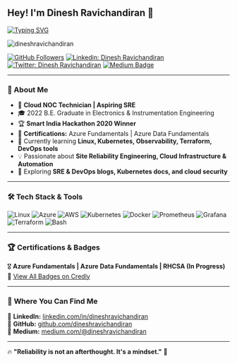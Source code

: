 ## Hey! I'm Dinesh Ravichandiran 👋 

[![Typing SVG](https://readme-typing-svg.herokuapp.com?color=%2336BCF7&lines=Cloud+NOC+Technician+🚀;Aspiring+SRE/Cloud+Engineer;Linux+|+Kubernetes+|+DevOps)](https://git.io/typing-svg)

<p align="left"> <img src="https://komarev.com/ghpvc/?username=dineshravichandiran&label=Views&color=blue&style=plastic" alt="dineshravichandiran" /> </p>

[![GitHub Followers](https://img.shields.io/github/followers/dineshravichandiran?label=follow&style=social)](https://github.com/dineshravichandiran)
[![Linkedin: Dinesh Ravichandiran](https://img.shields.io/badge/-Dinesh%20Ravichandiran-blue?style=flat-square&logo=Linkedin&logoColor=white&link=https://www.linkedin.com/in/dineshravichandiran)](https://www.linkedin.com/in/dineshravichandiran)
[![Twitter: Dinesh Ravichandiran](https://img.shields.io/twitter/follow/dineshr_?style=social)](https://twitter.com/dineshr_)
[![Medium Badge](https://img.shields.io/badge/-Medium-black?style=flat-square&logo=Medium&link=https://medium.com/@dineshravichandiran)](https://medium.com/@dineshravichandiran)

---

### 🚀 About Me
- 🏢 **Cloud NOC Technician | Aspiring SRE**
- 🎓 2022 B.E. Graduate in Electronics & Instrumentation Engineering  
- 🏆 **Smart India Hackathon 2020 Winner**  
- 📜 **Certifications:** Azure Fundamentals | Azure Data Fundamentals 
- 🌱 Currently learning **Linux, Kubernetes, Observability, Terraform, DevOps tools**  
- 💡 Passionate about **Site Reliability Engineering, Cloud Infrastructure & Automation**  
- 📖 Exploring **SRE & DevOps blogs, Kubernetes docs, and cloud security**  

---

### 🛠️ **Tech Stack & Tools**
![Linux](https://img.shields.io/badge/Linux-FCC624?style=flat-square&logo=linux&logoColor=black)
![Azure](https://img.shields.io/badge/Microsoft_Azure-0078D4?style=flat-square&logo=microsoft-azure&logoColor=white)
![AWS](https://img.shields.io/badge/AWS-232F3E?style=flat-square&logo=amazon-aws)
![Kubernetes](https://img.shields.io/badge/Kubernetes-326CE5?style=flat-square&logo=kubernetes&logoColor=white)
![Docker](https://img.shields.io/badge/Docker-2496ED?style=flat-square&logo=docker&logoColor=white)
![Prometheus](https://img.shields.io/badge/Prometheus-E6522C?style=flat-square&logo=prometheus&logoColor=white)
![Grafana](https://img.shields.io/badge/Grafana-F46800?style=flat-square&logo=grafana&logoColor=white)
![Terraform](https://img.shields.io/badge/Terraform-7B42BC?style=flat-square&logo=terraform&logoColor=white)
![Bash](https://img.shields.io/badge/Shell_Scripting-4EAA25?style=flat-square&logo=gnu-bash&logoColor=white)

---

### 🏆 **Certifications & Badges**
🎖️ **Azure Fundamentals | Azure Data Fundamentals | RHCSA (In Progress)**  
🔗 [View All Badges on Credly](https://www.credly.com/users/dineshravichandiran)  

---

### 📢 **Where You Can Find Me**
📌 **LinkedIn:** [linkedin.com/in/dineshravichandiran](https://www.linkedin.com/in/dineshravichandiran)  
📌 **GitHub:** [github.com/dineshravichandiran](https://github.com/dineshravichandiran)  
📌 **Medium:** [medium.com/@dineshravichandiran](https://medium.com/@dineshravichandiran)  

---

🔥 **"Reliability is not an afterthought. It's a mindset."** 🚀  
